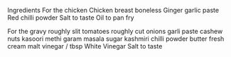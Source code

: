 
Ingredients 
For the chicken 
 Chicken breast boneless
 Ginger garlic paste
 Red chilli powder
Salt to taste
Oil to pan fry

For the gravy
  roughly slit tomatoes
 roughly cut onions
 garli paste
 cashew nuts
  kasoori methi
  garam masala
 sugar
 kashmiri chilli powder
 butter
fresh cream
 malt vinegar / tbsp White Vinegar
Salt to taste